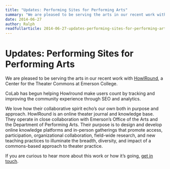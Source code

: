 ```yaml
---
title: "Updates: Performing Sites for Performing Arts"
summary: "We are pleased to be serving the arts in our recent work with HowlRound, a Center for the Theater Commons at Emerson College."
date: 2014-06-27
author: Ralph
readfullarticle: 2014-06-27-updates-performing-sites-for-performing-arts
---
```


# Updates: Performing Sites for Performing Arts

We are pleased to be serving the arts in our recent work with [HowlRound](http://www.howlround.com/), a Center for the Theater Commons at Emerson College.

CoLab has begun helping Howlround make users count by tracking and improving the community experience through SEO and analytics.

We love how their collaborative spirit echo’s our own both in purpose and approach. HowlRound is an online theater journal and knowledge base. They operate in close collaboration with Emerson’s Office of the Arts and the Department of Performing Arts. Their purpose is to design and develop online knowledge platforms and in-person gatherings that promote access, participation, organizational collaboration, field-wide research, and new teaching practices to illuminate the breadth, diversity, and impact of a commons-based approach to theater practice.

If you are curious to hear more about this work or how it’s going, [get in touch](/contact/).
